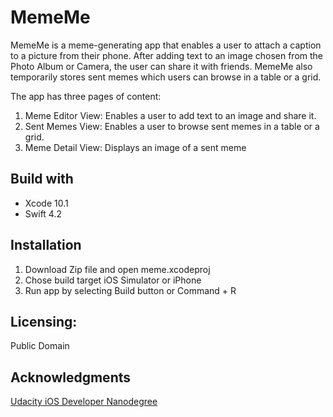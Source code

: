 # MemeMe
MemeMe is a meme-generating app that enables a user to attach a caption to a picture from their phone. After adding text to an image chosen from the Photo Album or Camera, the user can share it with friends. MemeMe also temporarily stores sent memes which users can browse in a table or a grid.

The app has three pages of content:

1. Meme Editor View: Enables a user to add text to an image and share it. 
2. Sent Memes View: Enables a user to browse sent memes in a table or a grid.
3. Meme Detail View: Displays an image of a sent meme


## Build with
* Xcode 10.1
* Swift 4.2

## Installation
1. Download Zip file and open meme.xcodeproj
2. Chose build target iOS Simulator or iPhone
3. Run app by selecting Build button or Command + R

## Licensing:
Public Domain

## Acknowledgments
[Udacity iOS Developer Nanodegree](https://eu.udacity.com/course/ios-developer-nanodegree--nd003)
